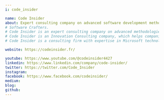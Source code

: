 ```yaml
---
i: code_insider

name: Code Insider
about: Expert consulting company on advanced software development methodologies
# Software Crafters.
# Code Insider is an expert consulting company on advanced methodologies: Clean Code, TDD, BDD, Legacy Remediation, DevOps, DDD, XP.
# Code Insider is an Innovation Consulting company, which helps companies to differentiate themselves
# Code Insider is a consulting firm with expertise in Microsoft technologies and advanced software development methodologies.

website: https://codeinsider.fr/

youtube: https://www.youtube.com/@codeinsider4427
linkedin: https://www.linkedin.com/company/code-insider/
twitter: https://twitter.com/Code_Insider
instagram:
facebook: https://www.facebook.com/codeinsider/
medium:
blog:
github:
---
```

